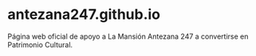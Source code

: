 # antezana247.github.io
Página web oficial de apoyo a La Mansión Antezana 247 a convertirse en Patrimonio Cultural.
